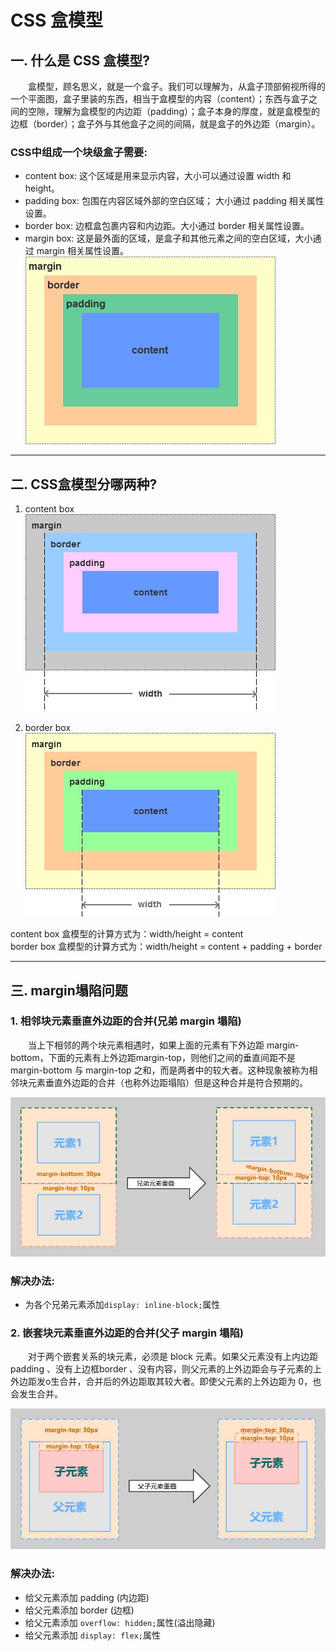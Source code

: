 # CSS 盒模型

## 一. 什么是 CSS 盒模型?
 &emsp;&emsp;盒模型，顾名思义，就是一个盒子。我们可以理解为，从盒子顶部俯视所得的一个平面图，盒子里装的东西，相当于盒模型的内容（content）；东西与盒子之间的空隙，理解为盒模型的内边距（padding）；盒子本身的厚度，就是盒模型的边框（border）；盒子外与其他盒子之间的间隔，就是盒子的外边距（margin）。<br>

### CSS中组成一个块级盒子需要:<br>
* content box: 这个区域是用来显示内容，大小可以通过设置 width 和 height。
* padding box: 包围在内容区域外部的空白区域； 大小通过 padding 相关属性设置。
* border box: 边框盒包裹内容和内边距。大小通过 border 相关属性设置。
* margin box: 这是最外面的区域，是盒子和其他元素之间的空白区域，大小通过 margin 相关属性设置。
![CSS盒模型示意图](images/CSS盒模型示意图.jpg)

***

## 二. CSS盒模型分哪两种?
1. content box <br>
![边框盒](images/边框盒.jpg)

2. border box <br>
![内容盒](images/内容盒.jpg)

content box 盒模型的计算方式为：width/height = content <br>
border box 盒模型的计算方式为：width/height = content + padding + border
***
## 三. margin塌陷问题
### 1. 相邻块元素垂直外边距的合并(兄弟 margin 塌陷)<br>
&emsp;&emsp;当上下相邻的两个块元素相遇时，如果上面的元素有下外边距 margin-bottom，下面的元素有上外边距margin-top，则他们之间的垂直间距不是 margin-bottom 与 margin-top 之和，而是两者中的较大者。这种现象被称为相邻块元素垂直外边距的合并（也称外边距塌陷）但是这种合并是符合预期的。<br>

![兄弟margin合并](images/兄弟margin合并.jpg)

### 解决办法:<br>
* 为各个兄弟元素添加`display: inline-block;`属性

### 2. 嵌套块元素垂直外边距的合并(父子 margin 塌陷)<br>
&emsp;&emsp;对于两个嵌套关系的块元素，必须是 block 元素。如果父元素没有上内边距 padding 、没有上边框border 、没有内容，则父元素的上外边距会与子元素的上外边距发o生合并，合并后的外边距取其较大者。即使父元素的上外边距为 0，也会发生合并。

![父子margin合并](images/父子margin合并.jpg)

### 解决办法:<br>
* 给父元素添加 padding (内边距)
* 给父元素添加 border (边框)
* 给父元素添加 `overflow: hidden;`属性(溢出隐藏)
* 给父元素添加 `display: flex;`属性